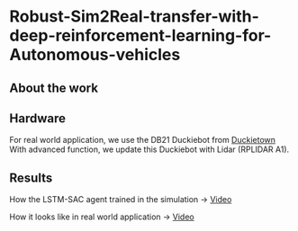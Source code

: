 # Robust-Sim2Real-transfer-with-deep-reinforcement-learning-for-Autonomous-vehicles

## About the work

## Hardware
For real world application, we use the DB21 Duckiebot from [Duckietown](https://www.duckietown.org/)
With advanced function, we update this Duckiebot with Lidar (RPLIDAR A1).

## Results
How the LSTM-SAC agent trained in the simulation -> [Video](https://youtu.be/Ypl9kf5JDdM)

How it looks like in real world application -> [Video](https://youtu.be/GUzUrxf70FM)
